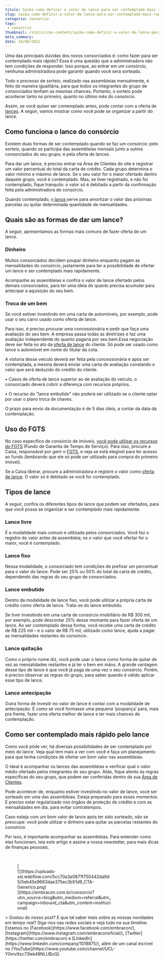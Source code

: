```yaml
---
titulo: Saiba como definir o valor de lance para ser contemplado mais rápido
slug: saiba-como-definir-o-valor-de-lance-para-ser-contemplado-mais-rapido
categoria: consorcio
tags:
 - consorcio
thumbnail: /static/cms-content/saiba-como-definir-o-valor-de-lance-para-ser-contemplado-mais-rapido.png
meta_summary: 
date: 24/09/2021
---
```

Uma das principais dúvidas dos novos consorciados é: como fazer para ser contemplado mais rápido? Essa é uma questão que a administradora não tem condições de responder. Isso porque, ao entrar em um consórcio, nenhuma administradora pode garantir quando você será sorteado.

Todo o processo de sorteio, realizado nas assembleias mensalmente, é feito de maneira igualitária, para que todos os integrantes do grupo de consorciados tenham as mesmas chances. Portanto, o sorteio pode acontecer tanto no primeiro, quanto no último mês do consórcio.

Assim, se você quiser ser contemplado antes, pode contar com a oferta de [lances](https://www.embracon.com.br/conhecaoconsorcio/o-que-e-o-lance). A seguir, vamos mostrar como você pode se organizar a partir do lance.

Como funciona o lance do consórcio
----------------------------------

Existem duas formas de ser contemplado quando se faz um consórcio: pelo sorteio, quando se participa das assembleias mensais junto a outros consorciados do seu grupo; e pela oferta de lances.

Para dar um lance, é preciso entrar na Área de Clientes do site e registrar um valor percentual do total da carta de crédito. Cada grupo determina o valor mínimo e máximo de lance. Se o seu valor for o maior ofertado dentro daquele grupo, você é contemplado. Mas, se tiver registrado, e não for contemplado, fique tranquilo: o valor só é debitado a partir da confirmação feita pela administradora de consórcio.

Quando contemplado, o[ lance ](https://www.embracon.com.br/conhecaoconsorcio/o-que-e-o-lance)serve para amortizar o valor das próximas parcelas ou quitar determinada quantidade de mensalidades.

Quais são as formas de dar um lance?
------------------------------------

A seguir, apresentamos as formas mais comuns de fazer oferta de um lance.

### Dinheiro

Muitos consorciados decidem poupar dinheiro enquanto pagam as mensalidades do consórcio, justamente para ter a possibilidade de ofertar um lance e ser contemplado mais rapidamente.

Acompanhe as assembleias e confira o valor de lance ofertado pelos demais consorciados, para ter uma ideia do quanto precisa acumular para antecipar a aquisição do seu bem.

### Troca de um bem

Se você estiver investindo em uma carta de automóveis, por exemplo, pode usar o seu carro usado como oferta de lance.

Para isso, é preciso procurar uma concessionária e pedir que faça uma avaliação do seu bem. A empresa passa todas as diretrizes e faz uma avaliação independente do quanto pagaria por seu bem.Essa negociação deve ser feita no ato da [oferta de lance](https://www.embracon.com.br/conhecaoconsorcio/o-que-e-o-lance) do cliente. Só pode ser usado como lance o automóvel em nome do titular da cota.

A vistoria desse veículo deverá ser feita pela concessionária e após ser contemplada, a mesma deverá enviar uma carta de avaliação constando o valor que será deduzido do crédito do cliente.

• Casos de oferta de lance superior ao de avaliação do veículo, o consorciado deverá cobrir a diferença com recursos próprios.

• O recurso do "lance embutido" não poderá ser utilizado se o cliente optar por usar o plano troca de chaves.

O prazo para envio da documentação é de 5 dias úteis, a contar da data da contemplação.

Uso do FGTS
-----------

No caso específico de consórcio de imóveis, [você pode utilizar os recursos do FGTS](https://www.embracon.com.br/blog/5-passos-para-voce-usar-o-fgts-no-consorcio-imobiliario) (Fundo de Garantia de Tempo de Serviço). Para isso, procure a Caixa, responsável por gerir o [FGTS](https://www.embracon.com.br/blog/5-passos-para-voce-usar-o-fgts-no-consorcio-imobiliario), e veja se está elegível para ter acesso ao fundo (lembrando que ele só pode ser utilizado para compra do primeiro imóvel).

Se a Caixa liberar, procure a administradora e registre o valor como [oferta de lance](https://www.embracon.com.br/conhecaoconsorcio/o-que-e-o-lance). O valor só é debitado se você for contemplado.

Tipos de lance
--------------

A seguir, confira os diferentes tipos de lance que podem ser ofertados, para que você possa se organizar e ser contemplado mais rapidamente.

### Lance livre

É a modalidade mais comum e utilizada pelos consorciados. Você faz o registro do valor antes da assembleia; se o valor que você ofertar for o maior, você é contemplado.

### Lance fixo

Nessa modalidade, o consorciado tem condições de prefixar um percentual para o valor do lance. Pode ser 25% ou 50% do total da carta de crédito, dependendo das regras do seu grupo de consorciados.

### Lance embutido

Dentro da modalidade de lance fixo, você pode utilizar a própria carta de crédito como oferta de lance. Trata-se do lance embutido.

Se tiver investindo em uma carta de consórcio imobiliário de R$ 300 mil, por exemplo, pode descontar 25% desse montante para fazer oferta de um lance. Ao ser contemplado dessa forma, você recebe uma carta de crédito de R$ 225 mil – e o valor de R$ 75 mil, utilizado como lance, ajuda a pagar as mensalidades restantes do consórcio.

### Lance quitação

Como o próprio nome diz, você pode usar o lance como forma de quitar de vez as mensalidades restantes e já ter o bem em mãos. A grande vantagem desse tipo de lance é que você já paga de uma vez o seu consórcio. Porém, é preciso observar as regras do grupo, para saber quando é válido aplicar esse tipo de lance.

### Lance antecipação

Outra forma de investir no valor de lance é contar com a modalidade de antecipação. É como se você formasse uma pequena ‘poupança’ para, mais pra frente, fazer uma oferta melhor de lance e ter mais chances de contemplação.

Como ser contemplado mais rápido pelo lance
-------------------------------------------

Como você pôde ver, há diversas possibilidades de ser contemplado por meio do lance. Veja qual tem mais a ver com você e faça um planejamento para que tenha condições de ofertar um bom valor nas assembleias.

O ideal é acompanhar os lances das assembleias e verificar qual o valor médio ofertado pelos integrantes do seu grupo. Aliás, fique atento às regras específicas do seu grupo, que podem ser conferidas dentro da sua [Área de Clientes](https://www.embracon.com.br/clientes).

Pode acontecer de, enquanto estiver investindo no valor de lance, você ser sorteado em uma das assembleias. Esteja preparado para esses momentos. É preciso estar regularizado nos órgãos de proteção de crédito e com as mensalidades em dia, para evitar contratempos.

Caso esteja com um bom valor de lance após ter sido sorteado, não se preocupe: você pode utilizar o dinheiro para quitar as parcelas restantes do consórcio.

Por isso, é importante acompanhar as assembleias. Para entender como elas funcionam, leia este artigo e assine a nossa newsletter, para mais dicas de finanças pessoais.

‍

<figure class="w-richtext-figure-type-image w-richtext-align-center" style="max-width:310px">[<div>![](https://uploads-ssl.webflow.com/5cc70a3a0871f750442da9d5/5eb45e9683dae375ec3b51d9_CTA-Generico.png)</div>](https://embracon.com.br/consorcio?utm_source=blog&utm_medium=referral&utm_campaign=inbound_cta&utm_content=institucional)</figure>> Gostou do nosso post? E que tal saber mais sobre as nossas novidades em tempo real? Siga-nos nas redes sociais e veja tudo na sua timeline. Estamos no [Facebook](https://www.facebook.com/embracon/), [Instagram](https://www.instagram.com/embraconoficial/), [Twitter](https://twitter.com/embracon) e [LinkedIn](https://www.linkedin.com/company/1018875/), além de um canal incrível no [YouTube](https://www.youtube.com/channel/UCL-Y0mv9zc73Iek48NLUBzQ).

‍
